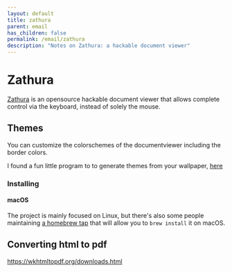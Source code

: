 ```yaml
---
layout: default
title: zathura
parent: email
has_children: false
permalink: /email/zathura
description: "Notes on Zathura: a hackable document viewer"
---
```


# Zathura

[Zathura] is an opensource hackable document viewer that allows complete control via the keyboard, instead of solely the mouse.

## Themes
You can customize the colorschemes of the documentviewer including the border colors.

I found a fun little program to to generate themes from your wallpaper,
[here](https://github.com/GideonWolfe/Zathura-Pywal)

### Installing

#### macOS
The project is mainly focused on Linux, but there's also some people maintaining [a homebrew tap] that will allow you to `brew install` it on macOS.

## Converting html to pdf
https://wkhtmltopdf.org/downloads.html


<!-- References -->

[Zathura]: https://pwmt.org/projects/zathura/
[a homebrew tap]: https://github.com/zegervdv/homebrew-zathura
